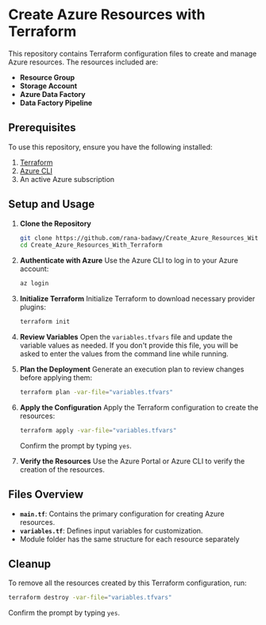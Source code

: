 # Create Azure Resources with Terraform

This repository contains Terraform configuration files to create and manage Azure resources. The resources included are:

- **Resource Group**
- **Storage Account**
- **Azure Data Factory**
- **Data Factory Pipeline**

## Prerequisites

To use this repository, ensure you have the following installed:

1. [Terraform](https://www.terraform.io/downloads)
2. [Azure CLI](https://learn.microsoft.com/en-us/cli/azure/install-azure-cli)
3. An active Azure subscription

## Setup and Usage

1. **Clone the Repository**
   ```bash
   git clone https://github.com/rana-badawy/Create_Azure_Resources_With_Terraform.git
   cd Create_Azure_Resources_With_Terraform
   ```

2. **Authenticate with Azure**
   Use the Azure CLI to log in to your Azure account:
   ```bash
   az login
   ```

3. **Initialize Terraform**
   Initialize Terraform to download necessary provider plugins:
   ```bash
   terraform init
   ```

4. **Review Variables**
   Open the `variables.tfvars` file and update the variable values as needed. If you don't provide this file, you will be asked to enter the values from the command line while running.

5. **Plan the Deployment**
   Generate an execution plan to review changes before applying them:
   ```bash
   terraform plan -var-file="variables.tfvars"
   ```

6. **Apply the Configuration**
   Apply the Terraform configuration to create the resources:
   ```bash
   terraform apply -var-file="variables.tfvars"
   ```
   Confirm the prompt by typing `yes`.

7. **Verify the Resources**
   Use the Azure Portal or Azure CLI to verify the creation of the resources.

## Files Overview

- **`main.tf`**: Contains the primary configuration for creating Azure resources.
- **`variables.tf`**: Defines input variables for customization.
- Module folder has the same structure for each resource separately

## Cleanup

To remove all the resources created by this Terraform configuration, run:
```bash
terraform destroy -var-file="variables.tfvars"
```
Confirm the prompt by typing `yes`.
